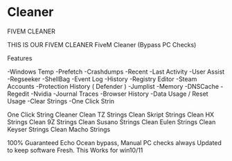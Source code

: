 # Cleaner
FIVEM CLEANER

THIS IS OUR FIVEM CLEANER
FiveM Cleaner (Bypass PC Checks)

Features

-Windows Temp
-Prefetch
-Crashdumps
-Recent
-Last Activity
-User Assist
-Regseeker
-ShellBag
-Event Log
-History
-Registry Editor
-Steam Accounts
-Protection History ( Defender )
-Jumplist
-Memory
-DNSCache
-Regedit
-Nvidia
-Journal Traces
-Browser History
-Data Usage / Reset Usage
-Clear Strings
-One Click Strin

One Click String Cleaner
Clean TZ Strings
Clean Skript Strings
Clean HX Strings
Clean 9Z Strings
Clean Susano Strings
Clean Eulen Strings
Clean Keyser Strings
Clean Macho Strings

100% Guaranteed Echo Ocean bypass, Manual PC checks always Updated to keep software Fresh. This Works for win10/11 
